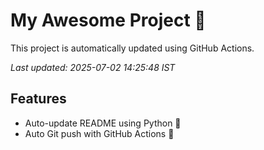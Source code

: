 # My Awesome Project 🚀

This project is automatically updated using GitHub Actions.

_Last updated: 2025-07-02 14:25:48 IST_

## Features
- Auto-update README using Python 🐍
- Auto Git push with GitHub Actions 🤖
